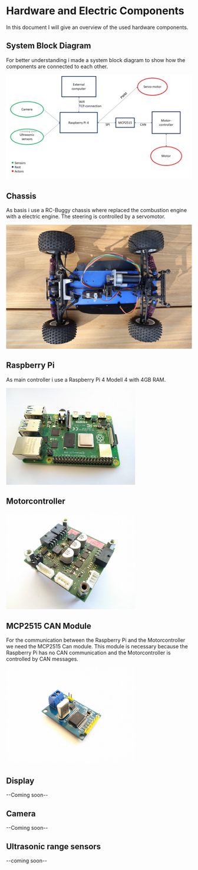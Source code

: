 # Hardware and Electric Components

In this document I will give an overview of the used hardware components.

## System Block Diagram
For better understanding i made a system block diagram to show how the components are connected to each other.

<img src="/images/Overview_blockdiagram.jpg" width="600">

## Chassis

As basis i use a RC-Buggy chassis where replaced the combustion engine with a electric engine.
The steering is controlled by a servomotor.

<img src="/images/chassis.jpg" width="600">

## Raspberry Pi

As main controller i use a Raspberry Pi 4 Modell 4 with 4GB RAM.

<img src="/images/raspberryPi.jpg" width="350">

## Motorcontroller

<img src="/images/motorcontroller.jpg" width="350">

## MCP2515 CAN Module
For the communication between the Raspberry Pi and the Motorcontroller we need the MCP2515 Can module.
This module is necessary because the Raspberry Pi has no CAN communication and the Motorcontroller is controlled by CAN messages.

<img src="/images/MCP2515.jpg" width="350">

## Display
--Coming soon--

## Camera
--Coming soon--

## Ultrasonic range sensors
--coming soon--
